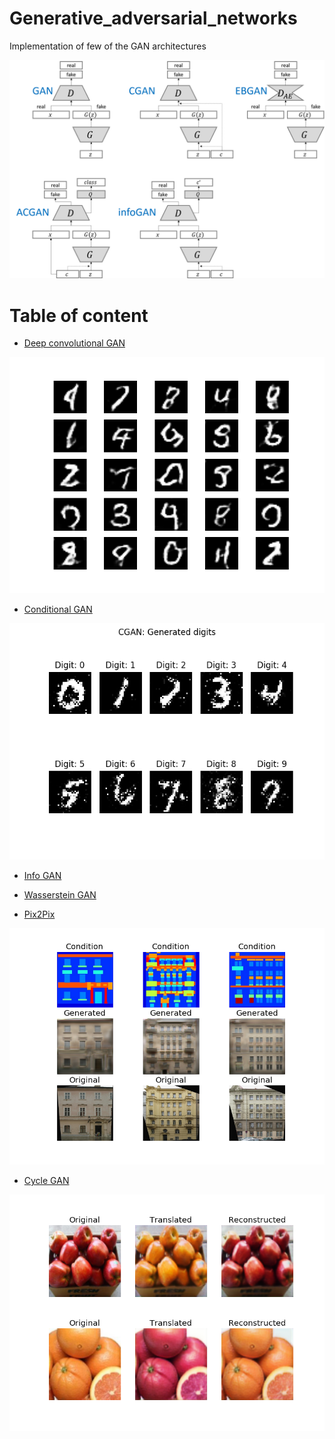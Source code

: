 # Generative_adversarial_networks
Implementation of few of the GAN architectures 

![](image/GAN_structure.png)

# Table of content
- [Deep convolutional GAN](dcgan)

![](image/dcgan.png)

- [Conditional GAN](cgan)

![](image/cgan.png)

- [Info GAN](infogan)
- [Wasserstein GAN](wgan)

- [Pix2Pix](pix2pix)

![](image/pix2pix.png)

- [Cycle GAN](cycle_gan)

![](image/cycle_gan.png)